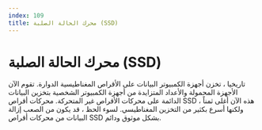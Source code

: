 ```yaml
---
index: 109
title: محرك الحالة الصلبة (SSD)
---
```

# محرك الحالة الصلبة (SSD)

تاريخيا ، تخزن أجهزة الكمبيوتر البيانات على الأقراص المغناطيسية الدوارة. تقوم الآن الأجهزة المحمولة والأعداد المتزايدة من أجهزة الكمبيوتر الشخصية بتخزين البيانات الدائمة على محركات الأقراص غير المتحركة. محركات أقراص SSD هذه الآن أغلى ثمناً ، ولكنها أسرع بكثير من التخزين المغناطيسي. لسوء الحظ ، قد يكون من الصعب إزالة البيانات من محركات أقراص SSD بشكل موثوق ودائم.